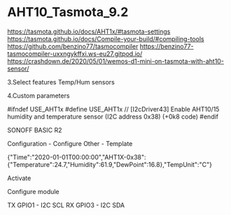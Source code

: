 # AHT10_Tasmota_9.2
https://tasmota.github.io/docs/AHT1x/#tasmota-settings
https://tasmota.github.io/docs/Compile-your-build/#compiling-tools
https://github.com/benzino77/tasmocompiler
https://benzino77-tasmocompiler-uxxngykffxi.ws-eu27.gitpod.io/
https://crashdown.de/2020/05/01/wemos-d1-mini-on-tasmota-with-aht10-sensor/

3.Select features
Temp/Hum sensors

4.Custom parameters

#ifndef USE_AHT1x
#define USE_AHT1x       // [I2cDriver43] Enable AHT10/15 humidity and temperature sensor (I2C address 0x38) (+0k8 code)
#endif

SONOFF BASIC R2
 
Configuration - Configure Other - Template 

{"Time":"2020-01-01T00:00:00","AHT1X-0x38":{"Temperature":24.7,"Humidity":61.9,"DewPoint":16.8},"TempUnit":"C"}

Activate

Configure module

TX GPIO1 - I2C SCL
RX GPIO3 - I2C SDA


